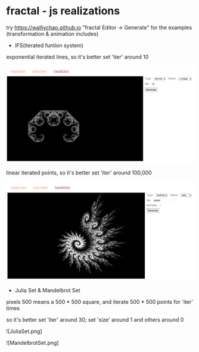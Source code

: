 # fractal - js realizations

try https://walliychao.github.io "fractal Editor -> Generate" for the examples (transformation & animation includes)

- IFS(iterated funtion system)

exponential iterated lines, so it's better set 'iter' around 10

![IFS Line](./IFS_Line.png)

linear iterated points, so it's better set 'iter' around 100,000

![IFS_Point](./IFS_Point.png)

- Julia Set & Mandelbrot Set

pixels 500 means a 500 * 500 square, and iterate 500 * 500 points for 'iter' times

so it's better set 'iter' around 30; set 'size' around 1 and others around 0  

![JuliaSet.png]

![MandelbrotSet.png]


